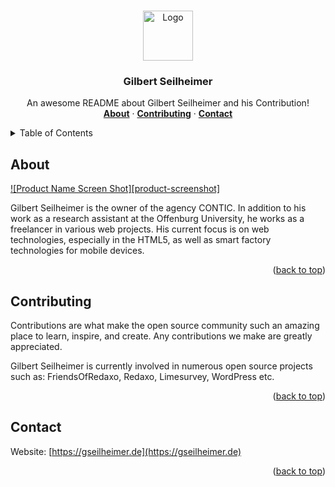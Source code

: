 <a name="readme-top"></a>

<!-- PROJECT SHIELDS -->
<!--
*** I'm using markdown "reference style" links for readability.
*** Reference links are enclosed in brackets [ ] instead of parentheses ( ).
*** See the bottom of this document for the declaration of the reference variables
*** for contributors-url, forks-url, etc. This is an optional, concise syntax you may use.
*** https://www.markdownguide.org/basic-syntax/#reference-style-links
-->



<!-- LOGO -->
<br />
<div align="center">
  <a href="https://github.com/gseilheimer">
    <img src="https://avatars.githubusercontent.com/u/458596?v=4" alt="Logo" width="80" height="80">
  </a>

<h3 align="center">Gilbert Seilheimer</h3>

  <p align="center">
    An awesome README about Gilbert Seilheimer and his Contribution!
    <br />
    <a href="#about"><strong>About</strong></a>
    ·
    <a href="#contributing"><strong>Contributing</strong></a>
    ·
    <a href="#contact"><strong>Contact</strong></a>
  </p>
</div>



<!-- TABLE OF CONTENTS -->
<details>
  <summary>Table of Contents</summary>
  <ol>
    <li><a href="#about">About</a></li>
    <li><a href="#contributing">Contributing</a></li>
    <li><a href="#contact">Contact</a></li>
  </ol>
</details>



<!-- ABOUT -->
## About

[![Product Name Screen Shot][product-screenshot]](https://gseilheimer.de)

Gilbert Seilheimer is the owner of the agency CONTIC. 
In addition to his work as a research assistant at the Offenburg University, 
he works as a freelancer in various web projects. 
His current focus is on web technologies, especially in the HTML5, 
as well as smart factory technologies for mobile devices.

<p align="right">(<a href="#readme-top">back to top</a>)</p>



<!-- CONTRIBUTING -->
## Contributing

Contributions are what make the open source community such an amazing place to learn, inspire, and create. 
Any contributions we make are greatly appreciated.

Gilbert Seilheimer is currently involved in numerous open source projects such as: FriendsOfRedaxo, Redaxo, Limesurvey, WordPress etc.

<p align="right">(<a href="#readme-top">back to top</a>)</p>



<!-- CONTACT -->
## Contact

Website: [https://gseilheimer.de](https://gseilheimer.de)

<p align="right">(<a href="#readme-top">back to top</a>)</p>

